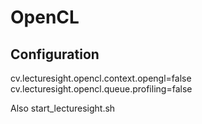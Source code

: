 # OpenCL

## Configuration

cv.lecturesight.opencl.context.opengl=false
cv.lecturesight.opencl.queue.profiling=false

Also start_lecturesight.sh

